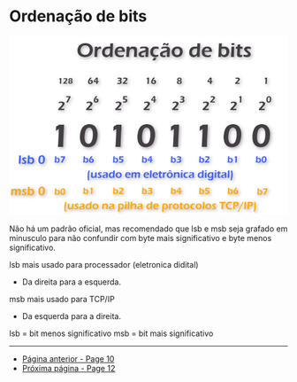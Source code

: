 # Ordenação de bits

![](../Assets/ordenacao-bits.png)

Não há um padrão oficial, mas recomendado que lsb e msb seja grafado em minusculo para não confundir com byte mais significativo e byte menos significativo.

lsb mais usado para processador (eletronica didital)
- Da direita para a esquerda.

msb mais usado para TCP/IP
- Da esquerda para a direita.

lsb = bit menos significativo
msb = bit mais significativo

* * * 
* [Página anterior - Page 10](../Page%2010/readme.md)
* [Próxima página - Page 12](../Page%20012/readme.md)
